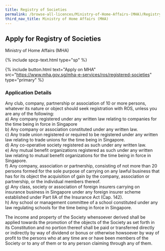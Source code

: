 ```yaml
---
title: Registry of Societies
permalink: /browse-all-licences/Ministry-of-Home-Affairs-(MHA)/Registry-of-Societies
third_nav_title: Ministry of Home Affairs (MHA)
---
```


## Apply for Registry of Societies

Ministry of Home Affairs (MHA)

{% include spcp-text.html type="sp" %}

{% include button.html text="Apply on MHA" src="https://www.mha.gov.sg/mha-e-services/ros/registered-societies" type="primary" %}

<H3>Application Details</H3>

<p>Any club, company, partnership or association of 10 or more persons, whatever its nature or object should seek registration with ROS, unless you are any of the following:<br />a) Any company registered under any written law relating to companies for the time being in force in Singapore<br />b) Any company or association constituted under any written law.<br />c) Any trade union registered or required to be registered under any written law relating to trade unions for the time being in Singapore.<br />d) Any co-operative society registered as such under any written law.<br />e) Any mutual benefit organizations registered as such under any written law relating to mutual benefit organizations for the time being in force in Singapore.<br />f) Any company, association or partnership, consisting of not more than 20 persons formed for the sole purpose of carrying on any lawful business that has for its object the acquisition of gain by the company, association or partnership, or the individual members thereof.<br />g) Any class, society or association of foreign insurers carrying on insurance business in Singapore under any foreign insurer scheme established under Part IIA of the Insurance Act (Cap. 142).<br />h) Any school or management committee of a school constituted under any law regulating schools for the time being in force in Singapore.</p>
<p>The income and property of the Society whensoever derived shall be applied towards the promotion of the objects of the Society as set forth in its Constitution and no portion thereof shall be paid or transferred directly or indirectly by way of dividend or bonus or otherwise howsoever by way of profit to the persons who at any time are or have been members of the Society or to any of them or to any person claiming through any of them.</p>

